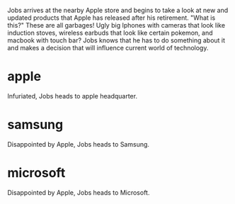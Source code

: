 Jobs arrives at the nearby Apple store and begins to take a look at new and updated products that Apple has released after his retirement. 
"What is this?" These are all garbages! Ugly big Iphones with cameras that look like induction stoves, wireless earbuds that look like certain pokemon, and macbook with touch bar? 
Jobs knows that he has to do something about it and makes a decision that will influence current world of technology. 



# apple
Infuriated, Jobs heads to apple headquarter.

# samsung
Disappointed by Apple, Jobs heads to Samsung.

# microsoft
Disappointed by Apple, Jobs heads to Microsoft. 